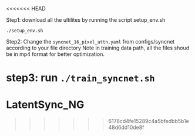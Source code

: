 <<<<<<< HEAD

Step1: download all the ultilites by running the script setup_env.sh


```
./setup_env.sh
```

Step2: Change the ```syncnet_16_pixel_attn.yaml``` from configs/syncnet according to your file directory 
Note in training data path, all the files shoud be in mp4 format for better optimization.


step3: run ```./train_syncnet.sh```
=======
# LatentSync_NG
>>>>>>> 6178cd4fe15289c4a5bfedbb5b1e48d6dd10de8f
